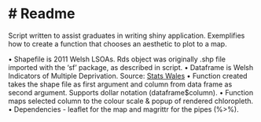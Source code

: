 # # Readme

Script written to assist graduates in writing shiny application. Exemplifies how to create a function that chooses an aesthetic to plot to a map. 

• Shapefile is 2011 Welsh LSOAs.  Rds object was originally .shp file imported with the ‘sf’ package, as described in script. 
• Dataframe is Welsh Indicators of Multiple Deprivation. Source: [Stats Wales](https://statswales.gov.wales/Catalogue/Community-Safety-and-Social-Inclusion/Welsh-Index-of-Multiple-Deprivation)
• Function created takes the shape file as first argument and column from data frame as second argument. Supports dollar notation (dataframe$column). 
• Function maps selected column to the colour scale & popup of rendered chloropleth.
• Dependencies - leaflet for the map and magrittr for the pipes (%>%).  